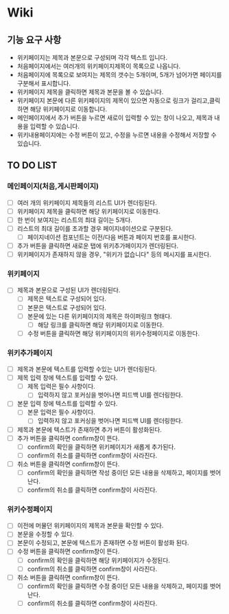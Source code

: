# Wiki

## 기능 요구 사항

- 위키페이지는 제목과 본문으로 구성되며 각각 텍스트 입니다.
- 처음페이지에서는 여러개의 위키페이지제목이 목록으로 나옵니다.
- 처음페이지에 목록으로 보여지는 제목의 갯수는 5개이며, 5개가 넘어가면 페이지를 구분해서 표시합니다.
- 위키페이지 제목을 클릭하면 제목과 본문을 볼 수 있습니다.
- 위키페이지 본문에 다른 위키페이지의 제목이 있으면 자동으로 링크가 걸리고,클릭하면 해당 위키페이지로 이동합니다.
- 메인페이지에서 추가 버튼을 누르면 새로이 입력할 수 있는 창이 나오고, 제목과 내용을 입력할 수 있습니다.
- 위키내용페이지에는 수정 버튼이 있고, 수정을 누르면 내용을 수정해서 저장할 수 있습니다.

## TO DO LIST

### 메인페이지(처음,게시판페이지)

- [ ] 여러 개의 위키페이지 제목들의 리스트 UI가 렌더링된다.
- [ ] 위키페이지 제목을 클릭하면 해당 위키페이지로 이동한다.
- [ ] 한 번이 보여지는 리스트의 최대 길이는 5개다.
- [ ] 리스트의 최대 길이를 초과할 경우 페이지네이션으로 구분된다.
  - [ ] 페이지네이션 컴포넌트는 이전/다음 버튼과 페이지 번호를 표시한다.
- [ ] 추가 버튼을 클릭하면 새로운 탭에 위키추가페이지가 렌더링된다.
- [ ] 위키페이지가 존재하지 않을 경우, "위키가 없습니다" 등의 메시지를 표시한다.

### 위키페이지

- [ ] 제목과 본문으로 구성된 UI가 렌더링된다.
  - [ ] 제목은 텍스트로 구성되어 있다.
  - [ ] 본문은 텍스트로 구성되어 있다.
  - [ ] 본문에 있는 다른 위키페이지의 제목은 하이퍼링크 형태다.
    - [ ] 해당 링크를 클릭하면 해당 위키페이지로 이동한다.
  - [ ] 수정 버튼을 클릭하면 해당 위키페이지의 위키수정페이지로 이동한다.

### 위키추가페이지

- [ ] 제목과 본문에 텍스트를 입력할 수있는 UI가 렌더링된다.
- [ ] 제목 입력 창에 텍스트를 입력할 수 있다.
  - [ ] 제목 입력은 필수 사항이다.
    - [ ] 입력하지 않고 포커싱을 벗어나면 피드백 UI를 렌더링한다.
- [ ] 본문 입력 창에 텍스트를 입력할 수 있다.
  - [ ] 본문 입력은 필수 사항이다.
    - [ ] 입력하지 않고 포커싱을 벗어나면 피드백 UI를 렌더링한다.
- [ ] 제목과 본문에 텍스트가 존재하면 추가 버튼이 활성화된다.
- [ ] 추가 버튼을 클릭하면 confirm창이 뜬다.
  - [ ] confirm의 확인을 클릭하면 위키페이지가 새롭게 추가된다.
  - [ ] confirm의 취소를 클릭하면 confirm창이 사라진다.
- [ ] 취소 버튼을 클릭하면 confirm창이 뜬다.
  - [ ] confirm의 확인을 클릭하면 작성 중이던 모든 내용을 삭제하고, 페이지를 벗어난다.
  - [ ] confirm의 취소를 클릭하면 confirm창이 사라진다.

### 위키수정페이지

- [ ] 이전에 머물던 위키페이지의 제목과 본문을 확인할 수 있다.
- [ ] 본문을 수정할 수 있다.
- [ ] 본문이 수정되고, 본문에 텍스트가 존재하면 수정 버튼이 활성화 된다.
- [ ] 수정 버튼을 클릭하면 confirm창이 뜬다.
  - [ ] confirm의 확인을 클릭하면 해당 위키페이지가 수정된다.
  - [ ] confirm의 취소를 클릭하면 confirm창이 사라진다.
- [ ] 취소 버튼을 클릭하면 confirm창이 뜬다.
  - [ ] confirm의 확인을 클릭하면 수정 중이던 모든 내용을 삭제하고, 페이지를 벗어난다.
  - [ ] confirm의 취소를 클릭하면 confirm창이 사라진다.
